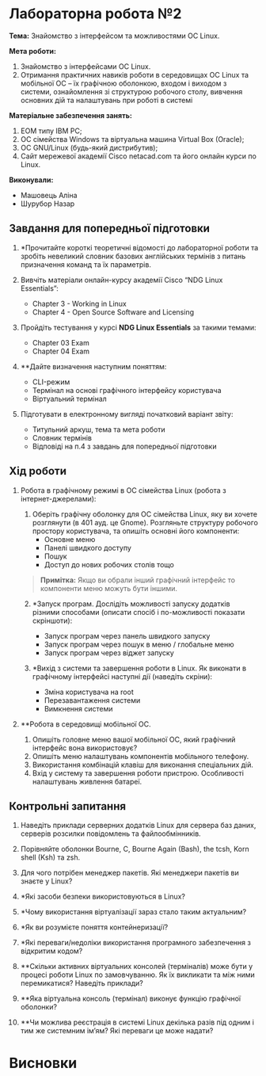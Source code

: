 # Лабораторна робота №2
**Тема:** Знайомство з інтерфейсом та можливостями ОС Linux.

**Мета роботи:**
1. Знайомство з інтерфейсами ОС Linux.
2. Отримання практичних навиків роботи в середовищах ОС Linux та мобільної ОС – їх графічною оболонкою, входом і виходом з системи, ознайомлення зі структурою робочого столу, вивчення основних дій та налаштувань при роботі в системі

**Матеріальне забезпечення занять:**
1. ЕОМ типу IBM PC;
2. ОС сімейства Windows та віртуальна машина Virtual Box (Oracle);
3. ОС GNU/Linux (будь-який дистрибутив);
4. Сайт мережевої академії Cisco netacad.com та його онлайн курси по Linux.

**Виконували:**
- Машовець Аліна
- Шурубор Назар

## Завдання для попередньої підготовки

1. \*Прочитайте короткі теоретичні відомості до лабораторної роботи та зробіть невеликий словник базових англійських термінів з питань призначення команд та їх параметрів.

2. Вивчіть матеріали онлайн-курсу академії Cisco “NDG Linux Essentials”:
    - Chapter 3 - Working in Linux
    - Chapter 4 - Open Source Software and Licensing

3. Пройдіть тестування у курсі **NDG Linux Essentials** за такими темами:
    - Chapter 03 Exam
    - Chapter 04 Exam

4. \*\*Дайте визначення наступним поняттям:
    - CLI-режим
    - Термінал на основі графічного інтерфейсу користувача 
    - Віртуальний термінал

5. Підготувати в електронному вигляді початковий варіант звіту:
    - Титульний аркуш, тема та мета роботи
    - Словник термінів
    - Відповіді на п.4 з завдань для попередньої підготовки

## Хід роботи

1. Робота в графічному режимі в ОС сімейства Linux (робота з інтернет-джерелами):

    1. Оберіть графічну оболонку для ОС сімейства Linux, яку  ви хочете розглянути (в 401 ауд. це Gnome). Розгляньте структуру робочого простору користувача, та опишіть основні його компоненти:
        - Основне меню
        - Панелі швидкого доступу
        - Пошук 
        - Доступ до нових робочих столів тощо
    > **Примітка:** Якщо ви обрали інший графічний інтерфейс то компоненти меню можуть бути іншими.  

    2. \*Запуск програм. Дослідіть можливості запуску додатків різними способами (описати спосіб і по-можливості показати скріншоти):
        - Запуск програм через панель швидкого запуску
        - Запуск програм через пошук в меню / глобальне меню 
        - Запуск програм через віджет запуску 

    3. \*Вихід з системи та завершення роботи в Linux. Як виконати в графічному інтерфейсі наступні дії (наведіть скріни):
        - Зміна користувача на root 
        - Перезавантаження системи
        - Вимкнення системи

2. \*\*Робота в середовищі мобільної ОС. 
    1. Опишіть головне меню вашої мобільної ОС, який графічний інтерфейс вона використовує?
    2. Опишіть меню налаштувань компонентів мобільного телефону.
    3. Використання комбінацій клавіш для виконання спеціальних дій.
    4. Вхід у систему та завершення роботи пристрою. Особливості налаштувань живлення батареї.

## Контрольні запитання

1. Наведіть приклади серверних додатків Linux для сервера баз даних, серверів розсилки повідомлень та файлообмінників.

2. Порівняйте оболонки Bourne, C, Bourne Again (Bash), the tcsh, Korn shell (Ksh) та zsh.

3. Для чого потрібен менеджер пакетів. Які менеджери пакетів ви знаєте у Linux?  

4. \*Які засоби безпеки використовуються в Linux? 

5. \*Чому використання віртуалізації зараз стало таким актуальним?

6. \*Як ви розумієте поняття контейнеризації?

7. \*Які переваги/недоліки використання програмного забезпечення з відкритим кодом? 

8. \*\*Скільки активних віртуальних консолей (терміналів) може бути у процесі роботи Linux по замовчуванню. Як їх викликати та між ними перемикатися? Наведіть приклади?

9. \*\*Яка віртуальна консоль (термінал) виконує функцію графічної оболонки?

10. \*\*Чи можлива реєстрація в системі Linux декілька разів під одним і тим же системним ім’ям? Які переваги це може надати?

# Висновки